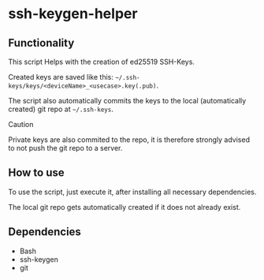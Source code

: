 # ssh-keygen-helper
## Functionality
This script Helps with the creation of ed25519 SSH-Keys.

Created keys are saved like this: `~/.ssh-keys/keys/<deviceName>_<usecase>.key(.pub)`.

The script also automatically commits the keys to the local (automatically created) git repo at `~/.ssh-keys`.
> [!CAUTION]
> Private keys are also commited to the repo, it is therefore strongly advised to not push the git repo to a server.

## How to use
To use the script, just execute it, after installing all necessary dependencies.

The local git repo gets automatically created if it does not already exist.

## Dependencies
- Bash
- ssh-keygen
- git
